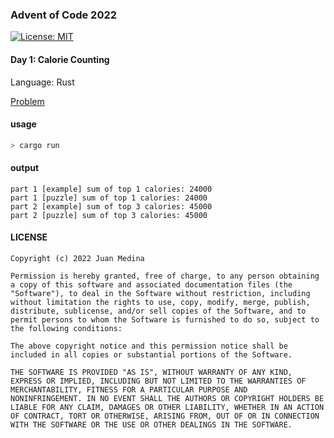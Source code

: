 ### Advent of Code 2022

[![License: MIT](https://img.shields.io/badge/License-MIT-yellow.svg)](https://opensource.org/licenses/MIT)

#### Day 1: Calorie Counting

Language: Rust

[Problem](https://adventofcode.com/2022/day/1)

#### usage 

```bash
> cargo run
```

#### output

```
part 1 [example] sum of top 1 calories: 24000
part 1 [puzzle] sum of top 1 calories: 24000
part 2 [example] sum of top 3 calories: 45000
part 2 [puzzle] sum of top 3 calories: 45000
```

#### LICENSE

```
Copyright (c) 2022 Juan Medina

Permission is hereby granted, free of charge, to any person obtaining
a copy of this software and associated documentation files (the
"Software"), to deal in the Software without restriction, including
without limitation the rights to use, copy, modify, merge, publish,
distribute, sublicense, and/or sell copies of the Software, and to
permit persons to whom the Software is furnished to do so, subject to
the following conditions:

The above copyright notice and this permission notice shall be
included in all copies or substantial portions of the Software.

THE SOFTWARE IS PROVIDED "AS IS", WITHOUT WARRANTY OF ANY KIND,
EXPRESS OR IMPLIED, INCLUDING BUT NOT LIMITED TO THE WARRANTIES OF
MERCHANTABILITY, FITNESS FOR A PARTICULAR PURPOSE AND
NONINFRINGEMENT. IN NO EVENT SHALL THE AUTHORS OR COPYRIGHT HOLDERS BE
LIABLE FOR ANY CLAIM, DAMAGES OR OTHER LIABILITY, WHETHER IN AN ACTION
OF CONTRACT, TORT OR OTHERWISE, ARISING FROM, OUT OF OR IN CONNECTION
WITH THE SOFTWARE OR THE USE OR OTHER DEALINGS IN THE SOFTWARE.
```
